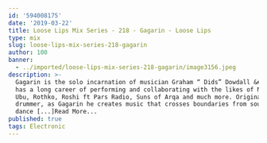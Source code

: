 ```yaml
---
id: '594008175'
date: '2019-03-22'
title: Loose Lips Mix Series - 218 - Gagarin - Loose Lips
type: mix
slug: loose-lips-mix-series-218-gagarin
author: 100
banner:
  - ../imported/loose-lips-mix-series-218-gagarin/image3156.jpeg
description: >-
  Gagarin is the solo incarnation of musician Graham “ Dids” Dowdall &#8211; who
  has a long career of performing and collaborating with the likes of Nico, Pere
  Ubu, Rothko, Roshi ft Pars Radio, Suns of Arqa and much more. Originally a
  drummer, as Gagarin he creates music that crosses boundaries from sound art to
  dance [...]Read More...
published: true
tags: Electronic
---
```


